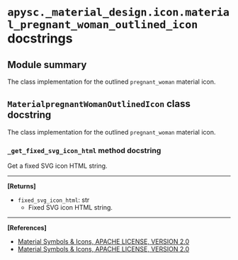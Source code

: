 # `apysc._material_design.icon.material_pregnant_woman_outlined_icon` docstrings

## Module summary

The class implementation for the outlined `pregnant_woman` material icon.

## `MaterialpregnantWomanOutlinedIcon` class docstring

The class implementation for the outlined `pregnant_woman` material icon.

### `_get_fixed_svg_icon_html` method docstring

Get a fixed SVG icon HTML string.<hr>

**[Returns]**

- `fixed_svg_icon_html`: str
  - Fixed SVG icon HTML string.

<hr>

**[References]**

- [Material Symbols & Icons, APACHE LICENSE, VERSION 2.0](https://fonts.google.com/icons?icon.size=24&icon.color=%23e8eaed)
- [Material Symbols & Icons, APACHE LICENSE, VERSION 2.0](https://www.apache.org/licenses/LICENSE-2.0.html)